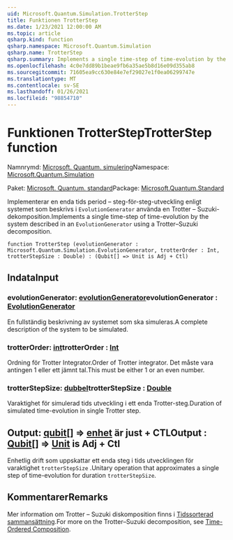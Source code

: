 ```yaml
---
uid: Microsoft.Quantum.Simulation.TrotterStep
title: Funktionen TrotterStep
ms.date: 1/23/2021 12:00:00 AM
ms.topic: article
qsharp.kind: function
qsharp.namespace: Microsoft.Quantum.Simulation
qsharp.name: TrotterStep
qsharp.summary: Implements a single time-step of time-evolution by the system described in an `EvolutionGenerator` using a Trotter–Suzuki decomposition.
ms.openlocfilehash: 4c0e7dd89b1beae9fb6a35ae5b8d16e09d355ab8
ms.sourcegitcommit: 71605ea9cc630e84e7ef29027e1f0ea06299747e
ms.translationtype: MT
ms.contentlocale: sv-SE
ms.lasthandoff: 01/26/2021
ms.locfileid: "98854710"
---
```

# <a name="trotterstep-function"></a><span data-ttu-id="c6417-102">Funktionen TrotterStep</span><span class="sxs-lookup"><span data-stu-id="c6417-102">TrotterStep function</span></span>

<span data-ttu-id="c6417-103">Namnrymd: [Microsoft. Quantum. simulering](xref:Microsoft.Quantum.Simulation)</span><span class="sxs-lookup"><span data-stu-id="c6417-103">Namespace: [Microsoft.Quantum.Simulation](xref:Microsoft.Quantum.Simulation)</span></span>

<span data-ttu-id="c6417-104">Paket: [Microsoft. Quantum. standard](https://nuget.org/packages/Microsoft.Quantum.Standard)</span><span class="sxs-lookup"><span data-stu-id="c6417-104">Package: [Microsoft.Quantum.Standard](https://nuget.org/packages/Microsoft.Quantum.Standard)</span></span>


<span data-ttu-id="c6417-105">Implementerar en enda tids period – steg-för-steg-utveckling enligt systemet som beskrivs i `EvolutionGenerator` använda en Trotter – Suzuki-dekomposition.</span><span class="sxs-lookup"><span data-stu-id="c6417-105">Implements a single time-step of time-evolution by the system described in an `EvolutionGenerator` using a Trotter–Suzuki decomposition.</span></span>

```qsharp
function TrotterStep (evolutionGenerator : Microsoft.Quantum.Simulation.EvolutionGenerator, trotterOrder : Int, trotterStepSize : Double) : (Qubit[] => Unit is Adj + Ctl)
```


## <a name="input"></a><span data-ttu-id="c6417-106">Indata</span><span class="sxs-lookup"><span data-stu-id="c6417-106">Input</span></span>

### <a name="evolutiongenerator--evolutiongenerator"></a><span data-ttu-id="c6417-107">evolutionGenerator: [evolutionGenerator](xref:Microsoft.Quantum.Simulation.EvolutionGenerator)</span><span class="sxs-lookup"><span data-stu-id="c6417-107">evolutionGenerator : [EvolutionGenerator](xref:Microsoft.Quantum.Simulation.EvolutionGenerator)</span></span>

<span data-ttu-id="c6417-108">En fullständig beskrivning av systemet som ska simuleras.</span><span class="sxs-lookup"><span data-stu-id="c6417-108">A complete description of the system to be simulated.</span></span>


### <a name="trotterorder--int"></a><span data-ttu-id="c6417-109">trotterOrder: [int](xref:microsoft.quantum.lang-ref.int)</span><span class="sxs-lookup"><span data-stu-id="c6417-109">trotterOrder : [Int](xref:microsoft.quantum.lang-ref.int)</span></span>

<span data-ttu-id="c6417-110">Ordning för Trotter Integrator.</span><span class="sxs-lookup"><span data-stu-id="c6417-110">Order of Trotter integrator.</span></span> <span data-ttu-id="c6417-111">Det måste vara antingen 1 eller ett jämnt tal.</span><span class="sxs-lookup"><span data-stu-id="c6417-111">This must be either 1 or an even number.</span></span>


### <a name="trotterstepsize--double"></a><span data-ttu-id="c6417-112">trotterStepSize: [dubbel](xref:microsoft.quantum.lang-ref.double)</span><span class="sxs-lookup"><span data-stu-id="c6417-112">trotterStepSize : [Double](xref:microsoft.quantum.lang-ref.double)</span></span>

<span data-ttu-id="c6417-113">Varaktighet för simulerad tids utveckling i ett enda Trotter-steg.</span><span class="sxs-lookup"><span data-stu-id="c6417-113">Duration of simulated time-evolution in single Trotter step.</span></span>



## <a name="output--qubit--unit--is-adj--ctl"></a><span data-ttu-id="c6417-114">Output: [qubit](xref:microsoft.quantum.lang-ref.qubit)[] => [enhet](xref:microsoft.quantum.lang-ref.unit)  är just + CTL</span><span class="sxs-lookup"><span data-stu-id="c6417-114">Output : [Qubit](xref:microsoft.quantum.lang-ref.qubit)[] => [Unit](xref:microsoft.quantum.lang-ref.unit)  is Adj + Ctl</span></span>

<span data-ttu-id="c6417-115">Enhetlig drift som uppskattar ett enda steg i tids utvecklingen för varaktighet `trotterStepSize` .</span><span class="sxs-lookup"><span data-stu-id="c6417-115">Unitary operation that approximates a single step of time-evolution for duration `trotterStepSize`.</span></span>

## <a name="remarks"></a><span data-ttu-id="c6417-116">Kommentarer</span><span class="sxs-lookup"><span data-stu-id="c6417-116">Remarks</span></span>

<span data-ttu-id="c6417-117">Mer information om Trotter – Suzuki diskomposition finns i [Tidssorterad sammansättning](/quantum/libraries/control-flow#time-ordered-composition).</span><span class="sxs-lookup"><span data-stu-id="c6417-117">For more on the Trotter–Suzuki decomposition, see [Time-Ordered Composition](/quantum/libraries/control-flow#time-ordered-composition).</span></span>
